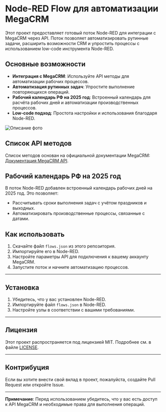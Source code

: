 # Node-RED Flow для автоматизации MegaCRM

Этот проект предоставляет готовый поток Node-RED для интеграции с MegaCRM через API. Поток позволяет автоматизировать рутинные задачи, расширить возможности CRM и упростить процессы с использованием low-code инструмента Node-RED.

## Основные возможности
- **Интеграция с MegaCRM**: Используйте API методы для автоматизации рабочих процессов.
- **Автоматизация рутинных задач**: Упростите выполнение повторяющихся операций.
- **Рабочий календарь РФ на 2025 год**: Встроенный календарь для расчёта рабочих дней и автоматизации производственных процессов.
- **Low-code подход**: Простота настройки и использования благодаря Node-RED.

![Описание фото](https://github.com/mr-K-Barabas/MegaCRM-API-Node-Red/blob/main/MegaCRM_API.jpg)


## Список API методов
Список методов основан на официальной документации MegaCRM: [Документация MegaCRM API](https://help.megagroup.ru/dokumentatsiya-api).

## Рабочий календарь РФ на 2025 год
В поток Node-RED добавлен встроенный календарь рабочих дней на 2025 год. Это позволяет:
- Рассчитывать сроки выполнения задач с учётом праздников и выходных.
- Автоматизировать производственные процессы, связанные с датами.

## Как использовать
1. Скачайте файл `flows.json` из этого репозитория.
2. Импортируйте его в Node-RED.
3. Настройте параметры API для подключения к вашему аккаунту MegaCRM.
4. Запустите поток и начните автоматизацию процессов.

---

## Установка
1. Убедитесь, что у вас установлен Node-RED.
2. Импортируйте файл `flows.json` в Node-RED.
3. Настройте узлы в соответствии с вашими требованиями.
   
---
## Лицензия
Этот проект распространяется под лицензией MIT. Подробнее см. в файле [LICENSE](LICENSE).

---
## Контрибуция
Если вы хотите внести свой вклад в проект, пожалуйста, создайте Pull Request или откройте Issue.

---
**Примечание**: Перед использованием убедитесь, что у вас есть доступ к API MegaCRM и необходимые права для выполнения операций.

